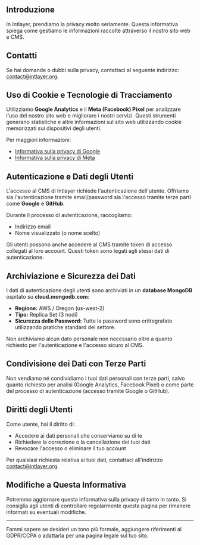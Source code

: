 ## Introduzione

In Intlayer, prendiamo la privacy molto seriamente. Questa informativa spiega come gestiamo le informazioni raccolte attraverso il nostro sito web e CMS.

## Contatti

Se hai domande o dubbi sulla privacy, contattaci al seguente indirizzo: [contact@intlayer.org](mailto:contact@intlayer.org).

## Uso di Cookie e Tecnologie di Tracciamento

Utilizziamo **Google Analytics** e il **Meta (Facebook) Pixel** per analizzare l'uso del nostro sito web e migliorare i nostri servizi. Questi strumenti generano statistiche e altre informazioni sul sito web utilizzando cookie memorizzati sui dispositivi degli utenti.

Per maggiori informazioni:

- [Informativa sulla privacy di Google](https://policies.google.com/privacy)
- [Informativa sulla privacy di Meta](https://www.facebook.com/privacy/policy)

## Autenticazione e Dati degli Utenti

L'accesso al CMS di Intlayer richiede l'autenticazione dell'utente. Offriamo sia l'autenticazione tramite email/password sia l'accesso tramite terze parti come **Google** e **GitHub**.

Durante il processo di autenticazione, raccogliamo:

- Indirizzo email
- Nome visualizzato (o nome scelto)

Gli utenti possono anche accedere al CMS tramite token di accesso collegati al loro account. Questi token sono legati agli stessi dati di autenticazione.

## Archiviazione e Sicurezza dei Dati

I dati di autenticazione degli utenti sono archiviati in un **database MongoDB** ospitato su **cloud.mongodb.com**:

- **Regione:** AWS / Oregon (us-west-2)
- **Tipo:** Replica Set (3 nodi)
- **Sicurezza delle Password:** Tutte le password sono crittografate utilizzando pratiche standard del settore.

Non archiviamo alcun dato personale non necessario oltre a quanto richiesto per l'autenticazione e l'accesso sicuro al CMS.

## Condivisione dei Dati con Terze Parti

Non vendiamo né condividiamo i tuoi dati personali con terze parti, salvo quanto richiesto per analisi (Google Analytics, Facebook Pixel) o come parte del processo di autenticazione (accesso tramite Google o GitHub).

## Diritti degli Utenti

Come utente, hai il diritto di:

- Accedere ai dati personali che conserviamo su di te
- Richiedere la correzione o la cancellazione dei tuoi dati
- Revocare l'accesso o eliminare il tuo account

Per qualsiasi richiesta relativa ai tuoi dati, contattaci all'indirizzo [contact@intlayer.org](mailto:contact@intlayer.org).

## Modifiche a Questa Informativa

Potremmo aggiornare questa informativa sulla privacy di tanto in tanto. Si consiglia agli utenti di controllare regolarmente questa pagina per rimanere informati su eventuali modifiche.

---

Fammi sapere se desideri un tono più formale, aggiungere riferimenti al GDPR/CCPA o adattarla per una pagina legale sul tuo sito.
